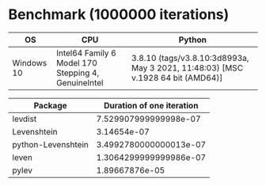 # Benchmark (1000000 iterations)

| OS | CPU | Python |
| -- | --- | ------ |
| Windows 10 | Intel64 Family 6 Model 170 Stepping 4, GenuineIntel | 3.8.10 (tags/v3.8.10:3d8993a, May  3 2021, 11:48:03) [MSC v.1928 64 bit (AMD64)] |

| Package | Duration of one iteration |
| ------- | ------------------------- |
| levdist | 7.529907999999998e-07 |
| Levenshtein | 3.14654e-07 |
| python-Levenshtein | 3.4992780000000013e-07 |
| leven | 1.3064299999999986e-07 |
| pylev | 1.89667876e-05 |
